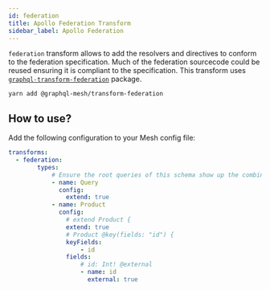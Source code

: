 ```yaml
---
id: federation
title: Apollo Federation Transform
sidebar_label: Apollo Federation
---
```


`federation` transform allows to add the resolvers and directives to conform to the federation specification. Much of the federation sourcecode could be reused ensuring it is compliant to the specification. This transform uses [`graphql-transform-federation`](https://github.com/0xR/graphql-transform-federation) package.

```
yarn add @graphql-mesh/transform-federation
```

## How to use?

Add the following configuration to your Mesh config file:

```yml
transforms:
  - federation: 
        types:
            # Ensure the root queries of this schema show up the combined schema
            - name: Query
              config:
                extend: true
            - name: Product
              config:
                # extend Product {
                extend: true
                # Product @key(fields: "id") {
                keyFields:
                    - id
                fields:
                    # id: Int! @external
                    - name: id
                      external: true

```

